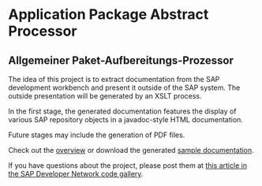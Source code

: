 # Application Package Abstract Processor #
## Allgemeiner Paket-Aufbereitungs-Prozessor ##

The idea of this project is to extract documentation from the SAP development workbench and present it outside of the SAP system. The outside presentation will be generated by an XSLT process.

In the first stage, the generated documentation features the display of various SAP repository objects in a javadoc-style HTML documentation.

Future stages may include the generation of PDF files.

Check out the [overview](http://code.google.com/p/apap/wiki/Overview) or download the generated [sample documentation](http://apap.googlecode.com/files/sample_cats2-0.2.zip).

If you have questions about the project, please post them at [this article in the SAP Developer Network code gallery](https://wiki.sdn.sap.com/wiki/x/X4Y).
